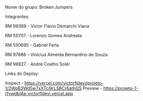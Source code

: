 Nome do grupo: Broken Jumpers


Integrantes:

RM 99389 - Victor Flávio Demarchi Viana

RM 551117 - Lorenzo Gomes Andreata

RM 550695 - Gabriel Ferla

RM 97888 - Vinícius Almeida Bernardino de Souza

RM 98827 - André Coelho Solér


Links do Deploy: 

Inspect - https://vercel.com/victorfldevi/projeto-1/2WqB3Wd5w7xXTci9rLSBCr6athQS
Preview - https://projeto-1-rfywdbl4a-victorfldevi.vercel.app
